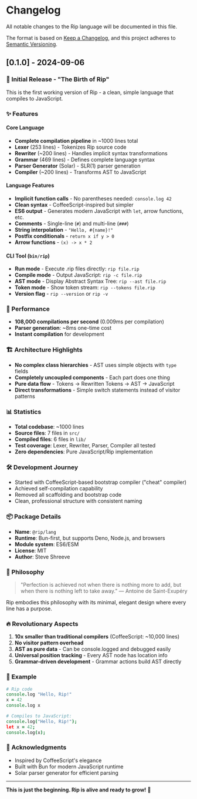 # Changelog

All notable changes to the Rip language will be documented in this file.

The format is based on [Keep a Changelog](https://keepachangelog.com/en/1.0.0/),
and this project adheres to [Semantic Versioning](https://semver.org/spec/v2.0.0.html).

## [0.1.0] - 2024-09-06

### 🎉 Initial Release - "The Birth of Rip"

This is the first working version of Rip - a clean, simple language that compiles to JavaScript.

### ✨ Features

#### **Core Language**
- **Complete compilation pipeline** in ~1000 lines total
- **Lexer** (253 lines) - Tokenizes Rip source code
- **Rewriter** (~200 lines) - Handles implicit syntax transformations
- **Grammar** (469 lines) - Defines complete language syntax
- **Parser Generator** (Solar) - SLR(1) parser generation
- **Compiler** (~200 lines) - Transforms AST to JavaScript

#### **Language Features**
- **Implicit function calls** - No parentheses needed: `console.log 42`
- **Clean syntax** - CoffeeScript-inspired but simpler
- **ES6 output** - Generates modern JavaScript with `let`, arrow functions, etc.
- **Comments** - Single-line (`#`) and multi-line (`###`)
- **String interpolation** - `"Hello, #{name}!"`
- **Postfix conditionals** - `return x if y > 0`
- **Arrow functions** - `(x) -> x * 2`

#### **CLI Tool** (`bin/rip`)
- **Run mode** - Execute .rip files directly: `rip file.rip`
- **Compile mode** - Output JavaScript: `rip -c file.rip`
- **AST mode** - Display Abstract Syntax Tree: `rip --ast file.rip`
- **Token mode** - Show token stream: `rip --tokens file.rip`
- **Version flag** - `rip --version` or `rip -v`

### 🚀 Performance
- **108,000 compilations per second** (0.009ms per compilation)
- **Parser generation**: ~8ms one-time cost
- **Instant compilation** for development

### 🏗️ Architecture Highlights
- **No complex class hierarchies** - AST uses simple objects with `type` fields
- **Completely uncoupled components** - Each part does one thing
- **Pure data flow** - Tokens → Rewritten Tokens → AST → JavaScript
- **Direct transformations** - Simple switch statements instead of visitor patterns

### 📊 Statistics
- **Total codebase**: ~1000 lines
- **Source files**: 7 files in `src/`
- **Compiled files**: 6 files in `lib/`
- **Test coverage**: Lexer, Rewriter, Parser, Compiler all tested
- **Zero dependencies**: Pure JavaScript/Rip implementation

### 🛠️ Development Journey
- Started with CoffeeScript-based bootstrap compiler ("cheat" compiler)
- Achieved self-compilation capability
- Removed all scaffolding and bootstrap code
- Clean, professional structure with consistent naming

### 📦 Package Details
- **Name**: `@rip/lang`
- **Runtime**: Bun-first, but supports Deno, Node.js, and browsers
- **Module system**: ES6/ESM
- **License**: MIT
- **Author**: Steve Shreeve

### 🎯 Philosophy
> "Perfection is achieved not when there is nothing more to add,
> but when there is nothing left to take away."
> — Antoine de Saint-Exupéry

Rip embodies this philosophy with its minimal, elegant design where every line has a purpose.

### 🔥 Revolutionary Aspects
1. **10x smaller than traditional compilers** (CoffeeScript: ~10,000 lines)
2. **No visitor pattern overhead**
3. **AST as pure data** - Can be console.logged and debugged easily
4. **Universal position tracking** - Every AST node has location info
5. **Grammar-driven development** - Grammar actions build AST directly

### 📝 Example
```coffeescript
# Rip code
console.log "Hello, Rip!"
x = 42
console.log x

# Compiles to JavaScript:
console.log("Hello, Rip!");
let x = 42;
console.log(x);
```

### 🙏 Acknowledgments
- Inspired by CoffeeScript's elegance
- Built with Bun for modern JavaScript runtime
- Solar parser generator for efficient parsing

---

**This is just the beginning. Rip is alive and ready to grow!** 🚀
